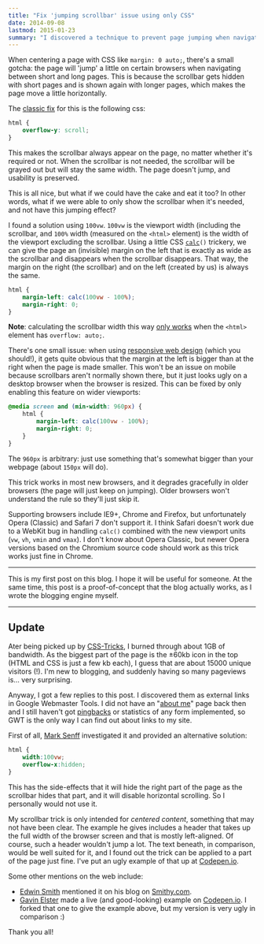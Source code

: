 ```yaml
---
title: "Fix 'jumping scrollbar' issue using only CSS"
date: 2014-09-08
lastmod: 2015-01-23
summary: "I discovered a technique to prevent page jumping when navigating between short and long pages without showing the scroll bar all the time."
---
```

When centering a page with CSS like `margin: 0 auto;`, there's a small gotcha: the page will 'jump' a little on certain browsers when navigating between short and long pages. This is because the scrollbar gets hidden with short pages and is shown again with longer pages, which makes the page move a little horizontally.

The [classic fix](http://css-tricks.com/eliminate-jumps-in-horizontal-centering-by-forcing-a-scroll-bar/) for this is the following css:

``` css
html {
	overflow-y: scroll;
}
```

This makes the scrollbar always appear on the page, no matter whether it's required or not. When the scrollbar is not needed, the scrollbar will be grayed out but will stay the same width. The page doesn't jump, and usability is preserved.

This is all nice, but what if we could have the cake and eat it too? In other words, what if we were able to only show the scrollbar when it's needed, and not have this jumping effect?

I found a solution using `100vw`. `100vw` is the viewport width (including the scrollbar, and `100%` width (measured on the `<html>` element) is the width of the viewport excluding the scrollbar. Using a little CSS <code>[calc](https://developer.mozilla.org/en-US/docs/Web/CSS/calc)()</code> trickery, we can give the page an (invisible) margin on the left that is exactly as wide as the scrollbar and disappears when the scrollbar disappears. That way, the margin on the right (the scrollbar) and on the left (created by us) is always the same.

```css
html {
	margin-left: calc(100vw - 100%);
	margin-right: 0;
}
```

**Note**: calculating the scrollbar width this way [only works](http://lists.w3.org/Archives/Public/www-style/2013Jan/0616.html) when the `<html>` element has `overflow: auto;`.

There's one small issue: when using [responsive web design](http://en.wikipedia.org/wiki/Responsive_web_design) (which you should!), it gets quite obvious that the margin at the left is bigger than at the right when the page is made smaller. This won't be an issue on mobile because scrollbars aren't normally shown there, but it just looks ugly on a desktop browser when the browser is resized. This can be fixed by only enabling this feature on wider viewports:

```css
@media screen and (min-width: 960px) {
	html {
		margin-left: calc(100vw - 100%);
		margin-right: 0;
	}
}
```

The `960px` is arbitrary: just use something that's somewhat bigger than your webpage (about `150px` will do).

This trick works in most new browsers, and it degrades gracefully in older browsers (the page will just keep on jumping). Older browsers won't understand the rule so they'll just skip it.

Supporting browsers include IE9+, Chrome and Firefox, but unfortunately Opera (Classic) and Safari 7 don't support it. I think Safari doesn't work due to a WebKit bug in handling `calc()` combined with the new viewport units (`vw`, `vh`, `vmin` and `vmax`). I don't know about Opera Classic, but newer Opera versions based on the Chromium source code should work as this trick works just fine in Chrome.

---

This is my first post on this blog. I hope it will be useful for someone. At the same time, this post is a proof-of-concept that the blog actually works, as I wrote the blogging engine myself.

---

## Update

Ater being picked up by [CSS-Tricks](http://css-tricks.com/), I burned through about 1GB of bandwidth. As the biggest part of the page is the ±60kb icon in the top (HTML and CSS is just a few kb each), I guess that are about 15000 unique visitors (!). I'm new to blogging, and suddenly having so many pageviews is… very surprising.

Anyway, I got a few replies to this post. I discovered them as external links in Google Webmaster Tools. I did not have an "[about me](/about)" page back then and I still haven't got [pingbacks](http://en.wikipedia.org/wiki/Pingback) or statistics of any form implemented, so GWT is the only way I can find out about links to my site.

First of all, 
[Mark Senff](http://www.marksenff.com/front-end/even-more-elegant-fix-jumping-scrollbar-issue/) investigated it and provided an alternative solution:

```css
html {
    width:100vw;
    overflow-x:hidden;
}
```

This has the side-effects that it will hide the right part of the page as the scrollbar hides that part, and it will disable horizontal scrolling. So I personally would not use it.

My scrollbar trick is only intended for *centered content*, something that may not have been clear. The example he gives includes a header that takes up the full width of the browser screen and that is mostly left-aligned. Of course, such a header wouldn't jump a lot. The text beneath, in comparison, would be well suited for it, and I found out the trick can be applied to a part of the page just fine. I've put an ugly example of that up at [Codepen.io](http://codepen.io/anon/pen/NPgbKP).

Some other mentions on the web include:

  * [Edwin Smith](http://smithy.co/who-we-are/) mentioned it on his blog on [Smithy.com](http://smithy.co/2014/12/fix-jumping-scrollbar-when-switching-pages/).
  * [Gavin Elster](http://codepen.io/elstgav/) made a live (and good-looking) example on [Codepen.io](http://codepen.io/elstgav/details/myEJNv). I forked that one to give the example above, but my version is very ugly in comparison :)

Thank you all!
